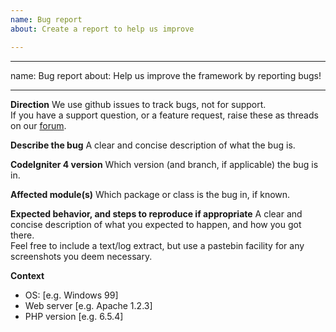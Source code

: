 ```yaml
---
name: Bug report
about: Create a report to help us improve

---
```


---
name: Bug report
about: Help us improve the framework by reporting bugs!

---

**Direction**
We use github issues to track bugs, not for support.  
If you have a support question, or a feature request, raise these as threads on our
[forum](https://forum.codeigniter.com/index.php).

**Describe the bug**
A clear and concise description of what the bug is.

**CodeIgniter 4 version**
Which version (and branch, if applicable) the bug is in.

**Affected module(s)**
Which package or class is the bug in, if known.

**Expected behavior, and steps to reproduce if appropriate**
A clear and concise description of what you expected to happen,
and how you got there.  
Feel free to include a text/log extract, but use a pastebin facility for any
screenshots you deem necessary.

**Context**
 - OS: [e.g. Windows 99]
 - Web server [e.g. Apache 1.2.3]
 - PHP version [e.g. 6.5.4]
